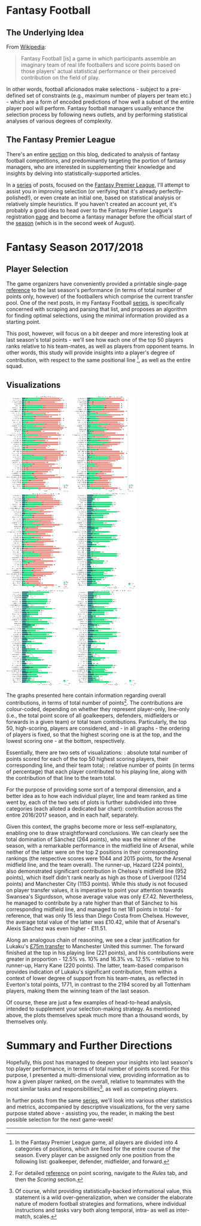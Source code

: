 
# Fantasy Football
## The Underlying Idea
From [Wikipedia][fantasy_football_wiki]:
> Fantasy Football [is] a game in which participants assemble an imaginary team of real life footballers and score points based on those players' actual statistical performance or their perceived contribution on the field of play.

In other words, football aficionados make selections - subject to a pre-defined set of constraints (e.g., maximum number of players per team etc.) - which are a form of encoded predictions of how well a subset of the entire player pool will perform. Fantasy football managers usually enhance the selection process by following news outlets, and by performing statistical analyses of various degrees of complexity.

## The Fantasy Premier League
There's an entire [section][fepl_section] on this blog, dedicated to analysis of fantasy football competitions, and predominantly targeting the portion of fantasy managers, who are interested in supplementing their knowledge and insights by delving into statistically-supported articles.

In a [series][fepl_selection_series] of posts, focused on the [Fantasy Premier League][fepl_site], I'll attempt to assist you in improving selection (or verifying that it's already perfectly-polished!), or even create an initial one, based on statistical analysis or relatively simple heuristics. If you haven't created an account yet, it's probably a good idea to head over to the Fantasy Premier League's registration [page][fepl_register] and become a fantasy manager before the official start of the [season][epl_fixtures] (which is in the second week of August).

# Fantasy Season 2017/2018
## Player Selection
The game organizers have conveniently provided a printable single-page [reference][fepl_player_list] to the last season's performance (in terms of total number of points only, however) of the footballers which comprise the current transfer pool. One of the next posts, in my Fantasy Football [series][fepl_selection_series], is specifically concerned with scraping and parsing that list, and proposes an algorithm for finding optimal selections, using the minimal information provided as a starting point.

This post, however, will focus on a bit deeper and more interesting look at last season's total points - we'll see how each one of the top 50 players ranks relative to his team-mates, as well as players from opponent teams. In other words, this study will provide insights into a player's degree of contribution, with respect to the same positional line [^fepl_positions], as well as the entire squad.

[^fepl_positions]: In the Fantasy Premier League game, all players are divided into 4 categories of positions, which are fixed for the entire course of the season. Every player
can be assigned only one position from the following list: goalkeeper, defender, midfielder, and forward.

## Visualizations
<div class="img-box">
<a href="/uploads/fepl_tp_contributions/fepl_tp_contribution_2016_overall.png" target="_blank"><img src="/uploads/fepl_tp_contributions/fepl_tp_contribution_2016_overall_170x256.png" alt="Total Points (FEPL 2016/2017, whole season)"></a>
<a href="/uploads/fepl_tp_contributions/fepl_tp_contribution_2016_1h.png" target="_blank"><img src="/uploads/fepl_tp_contributions/fepl_tp_contribution_2016_1h_170x256.png" alt="Total Points (FEPL 2016/2017, first half of season)"></a>
<a href="/uploads/fepl_tp_contributions/fepl_tp_contribution_2016_2h.png" target="_blank"><img src="/uploads/fepl_tp_contributions/fepl_tp_contribution_2016_2h_170x256.png" alt="Total Points (FEPL 2016/2017, second half of season)"></a>
<a href="/uploads/fepl_tp_contributions/fepl_tp_contribution_pct_2016_overall.png" target="_blank"><img src="/uploads/fepl_tp_contributions/fepl_tp_contribution_pct_2016_overall_172x256.png" alt="Contribution to Team Total Points (FEPL 2016/2017, whole season)"></a>
<a href="/uploads/fepl_tp_contributions/fepl_tp_contribution_pct_2016_1h.png" target="_blank"><img src="/uploads/fepl_tp_contributions/fepl_tp_contribution_pct_2016_1h_172x256.png" alt="Contribution to Team Total Points (FEPL 2016/2017, first half of season)"></a>
<a href="/uploads/fepl_tp_contributions/fepl_tp_contribution_pct_2016_2h.png" target="_blank"><img src="/uploads/fepl_tp_contributions/fepl_tp_contribution_pct_2016_2h_172x256.png" alt="Contribution to Team Total Points (FEPL 2016/2017, second half of season)"></a>
</div>

The graphs presented here contain information regarding overall contributions, in terms of total number of points[^fepl_points]. The contributions are colour-coded, depending on  whether they represent player-only, line-only (i.e., the total point score of all goalkeepers, defenders, midfielders or forwards in a given team) or total team contributions. Particularly, the top 50, high-scoring, players are considered, and - in all graphs - the ordering of players is fixed, so that the highest scoring one is at the top, and the lowest scoring one - at the bottom, respectively.

Essentially, there are two sets of visualizations:
: absolute total number of points scored for each of the top 50 highest scoring players, their corresponding line, and their team total;
: relative number of points (in terms of percentage) that each player contributed to his playing line, along with the contribution of that line to the team total.

For the purpose of providing some sort of a temporal dimension, and a better idea as to how each individual player, line and team ranked as time went by, each of the two sets of plots is further subdivided into three categories (each alloted a dedicated bar chart): contribution across the entire 2016/2017 season, and in each half, separately.

Given this context, the graphs become more or less self-explanatory, enabling one to draw straightforward conclusions. We can clearly see the total domination of Sánchez (264 points), who was the winner of the season, with a remarkable performance in the midfield line of Arsenal, while neither of the latter were on the top 2 positions in their corresponding rankings (the respective scores were 1044 and 2015 points, for the Arsenal midfield line, and the team overall). The runner-up, Hazard (224 points), also demonstrated significant contribution in Chelsea's midfield line (952 points), which itself didn't rank nearly as high as those of Liverpool (1214 points) and Manchester City (1153 points).
While this study is not focused on player transfer values, it is imperative to point your attention towards Swansea's Sigurdsson, whose average value was only £7.42. Nevertheless, he managed to contribute by a rate higher than that of Sánchez to his corresponding midfield line, and managed to net 181 points in total - for reference, that was only 15 less
than Diego Costa from Chelsea. However, the average total value of the latter was £10.42, while that of Arsenal's Alexis Sánchez was even higher - £11.51.

Along an analogous chain of reasoning, we see a clear justification for Lukaku's [£75m transfer][lukaku_transfer] to Manchester United this summer. The forward finished at the top in his playing line (221 points), and his contributions were greater in proportion - 12.5% vs. 10% and 16.3% vs. 12.5% - relative to his runner-up, Harry Kane (220 points).
The latter, team-based comparison provides indication of Lukaku's significant contribution, from within a context of lower degree of support from his team-mates, as reflected in Everton's total points, 1771, in contrast to the 2194 scored by all Tottenham players, making them the winning team of the last season.

Of course, these are just a few examples of head-to-head analysis, intended to supplement your selection-making strategy. As mentioned above, the plots themselves speak much more than a thousand words, by themselves only.

# Summary and Further Directions
Hopefully, this post has managed to deepen your insights into last season's top player performance, in terms of total number of points scored. For this purpose, I presented a multi-dimensional view, providing information as to how a given player ranked, on the overall, relative to teammates with the most similar tasks and responsibilities[^football_strategy], as well as competing players.

In further posts from the same [series][fepl_selection_series], we'll look into various other statistics and metrics, accompanied by descriptive visualizations, for the very same
purpose stated above - assisting you, the reader, in making the best possible selection for the next game-week!

[^fepl_points]: For detailed [reference][fepl_help] on point scoring, navigate to the _Rules_ tab, and then the _Scoring_ section.

[^football_strategy]: Of course, whilst providing statistically-backed informational value, this statement is a wild over-generalization, when we consider the
elaborate nature of modern football strategies and formations, where individual instructions and tasks vary both along temporal, intra- as well as inter-match, scales.


[fantasy_football_wiki]: https://en.wikipedia.org/wiki/Fantasy_football_(Association)
[fepl_selection_series]: /tagged/fepl-selection
[fepl_section]: /tagged/fantasy-football
[fepl_site]: https://fantasy.premierleague.com/
[fepl_help]: https://fantasy.premierleague.com/help/
[fepl_register]: https://users.premierleague.com/a/profile/register
[fepl_player_list]: https://fantasy.premierleague.com/player-list/
[epl_fixtures]: https://www.premierleague.com/fixtures
[lukaku_transfer]: https://www.bbc.co.uk/sport/football/40550934


---


